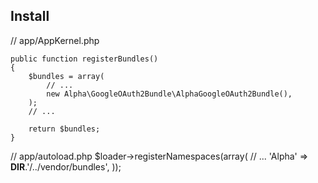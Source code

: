 
## Install

// app/AppKernel.php

    public function registerBundles()
    {
        $bundles = array(
            // ...
            new Alpha\GoogleOAuth2Bundle\AlphaGoogleOAuth2Bundle(),
        );
        // ...
    
        return $bundles;
    }

// app/autoload.php
    $loader->registerNamespaces(array(
        // ...
        'Alpha'            => __DIR__.'/../vendor/bundles',
    ));


